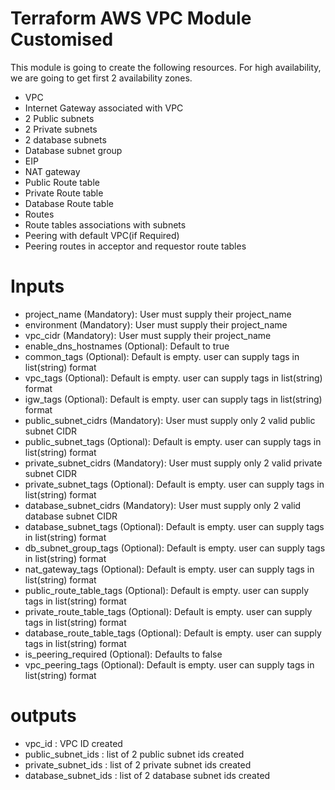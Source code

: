 # Terraform AWS VPC Module Customised

This module is going to create the following resources. For high availability, we are going to get first 2 availability zones.

* VPC
* Internet Gateway associated with VPC
* 2 Public subnets
* 2 Private subnets
* 2 database subnets
* Database subnet group
* EIP
* NAT gateway
* Public Route table
* Private Route table
* Database Route table
* Routes
* Route tables associations with subnets
* Peering with default VPC(if Required)
* Peering routes in acceptor and requestor route tables

# Inputs
* project_name (Mandatory): User must supply their project_name
* environment (Mandatory): User must supply their project_name
* vpc_cidr (Mandatory): User must supply their project_name
* enable_dns_hostnames (Optional): Default to true
* common_tags (Optional): Default is empty. user can supply tags in list(string) format
* vpc_tags (Optional): Default is empty. user can supply tags in list(string) format
* igw_tags (Optional): Default is empty. user can supply tags in list(string) format
* public_subnet_cidrs (Mandatory): User must supply only 2 valid public subnet CIDR
* public_subnet_tags (Optional): Default is empty. user can supply tags in list(string) format
* private_subnet_cidrs (Mandatory): User must supply only 2 valid private subnet CIDR
* private_subnet_tags (Optional): Default is empty. user can supply tags in list(string) format
* database_subnet_cidrs (Mandatory): User must supply only 2 valid database subnet CIDR
* database_subnet_tags (Optional): Default is empty. user can supply tags in list(string) format
* db_subnet_group_tags (Optional): Default is empty. user can supply tags in list(string) format
* nat_gateway_tags (Optional): Default is empty. user can supply tags in list(string) format
* public_route_table_tags (Optional): Default is empty. user can supply tags in list(string) format
* private_route_table_tags (Optional): Default is empty. user can supply tags in list(string) format
* database_route_table_tags (Optional): Default is empty. user can supply tags in list(string) format
* is_peering_required (Optional): Defaults to false
* vpc_peering_tags (Optional): Default is empty. user can supply tags in list(string) format

# outputs
* vpc_id : VPC ID created
* public_subnet_ids : list of 2 public subnet ids created
* private_subnet_ids : list of 2 private subnet ids created
* database_subnet_ids : list of 2 database subnet ids created